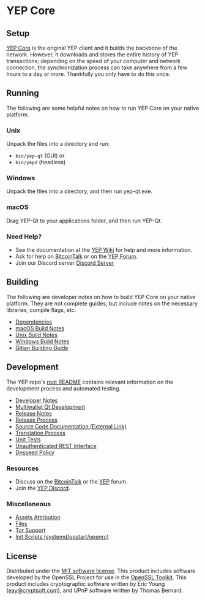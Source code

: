 YEP Core
=============

Setup
---------------------
[YEP Core](http://yep.org/wallet) is the original YEP client and it builds the backbone of the network. However, it downloads and stores the entire history of YEP transactions; depending on the speed of your computer and network connection, the synchronization process can take anywhere from a few hours to a day or more. Thankfully you only have to do this once.

Running
---------------------
The following are some helpful notes on how to run YEP Core on your native platform.

### Unix

Unpack the files into a directory and run:

- `bin/yep-qt` (GUI) or
- `bin/yepd` (headless)

### Windows

Unpack the files into a directory, and then run yep-qt.exe.

### macOS

Drag YEP-Qt to your applications folder, and then run YEP-Qt.

### Need Help?

* See the documentation at the [YEP Wiki](https://github.com/YEP-Project/YEP/wiki)
for help and more information.
* Ask for help on [BitcoinTalk](https://bitcointalk.org/index.php?topic=1262920.0) or on the [YEP Forum](http://forum.yep.org/).
* Join our Discord server [Discord Server](https://discord.yep.org)

Building
---------------------
The following are developer notes on how to build YEP Core on your native platform. They are not complete guides, but include notes on the necessary libraries, compile flags, etc.

- [Dependencies](dependencies.md)
- [macOS Build Notes](build-osx.md)
- [Unix Build Notes](build-unix.md)
- [Windows Build Notes](build-windows.md)
- [Gitian Building Guide](gitian-building.md)

Development
---------------------
The YEP repo's [root README](/README.md) contains relevant information on the development process and automated testing.

- [Developer Notes](developer-notes.md)
- [Multiwallet Qt Development](multiwallet-qt.md)
- [Release Notes](release-notes.md)
- [Release Process](release-process.md)
- [Source Code Documentation (External Link)](https://www.fuzzbawls.pw/yep/doxygen/)
- [Translation Process](translation_process.md)
- [Unit Tests](unit-tests.md)
- [Unauthenticated REST Interface](REST-interface.md)
- [Dnsseed Policy](dnsseed-policy.md)

### Resources
* Discuss on the [BitcoinTalk](https://bitcointalk.org/index.php?topic=1262920.0) or the [YEP](http://forum.yep.org/) forum.
* Join the [YEP Discord](https://discord.yep.org).

### Miscellaneous
- [Assets Attribution](assets-attribution.md)
- [Files](files.md)
- [Tor Support](tor.md)
- [Init Scripts (systemd/upstart/openrc)](init.md)

License
---------------------
Distributed under the [MIT software license](/COPYING).
This product includes software developed by the OpenSSL Project for use in the [OpenSSL Toolkit](https://www.openssl.org/). This product includes
cryptographic software written by Eric Young ([eay@cryptsoft.com](mailto:eay@cryptsoft.com)), and UPnP software written by Thomas Bernard.
